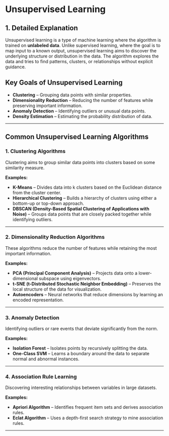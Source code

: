 # Unsupervised Learning

## 1. Detailed Explanation
Unsupervised learning is a type of machine learning where the algorithm is trained on **unlabeled data**. Unlike supervised learning, where the goal is to map input to a known output, unsupervised learning aims to discover the underlying structure or distribution in the data. The algorithm explores the data and tries to find patterns, clusters, or relationships without explicit guidance.

## Key Goals of Unsupervised Learning
- **Clustering** – Grouping data points with similar properties.
- **Dimensionality Reduction** – Reducing the number of features while preserving important information.
- **Anomaly Detection** – Identifying outliers or unusual data points.
- **Density Estimation** – Estimating the probability distribution of data.

---

## Common Unsupervised Learning Algorithms

### 1. Clustering Algorithms
Clustering aims to group similar data points into clusters based on some similarity measure.

**Examples:**
- **K-Means** – Divides data into k clusters based on the Euclidean distance from the cluster center.
- **Hierarchical Clustering** – Builds a hierarchy of clusters using either a bottom-up or top-down approach.
- **DBSCAN (Density-Based Spatial Clustering of Applications with Noise)** – Groups data points that are closely packed together while identifying outliers.

---

### 2. Dimensionality Reduction Algorithms
These algorithms reduce the number of features while retaining the most important information.

**Examples:**
- **PCA (Principal Component Analysis)** – Projects data onto a lower-dimensional subspace using eigenvectors.
- **t-SNE (t-Distributed Stochastic Neighbor Embedding)** – Preserves the local structure of the data for visualization.
- **Autoencoders** – Neural networks that reduce dimensions by learning an encoded representation.

---

### 3. Anomaly Detection
Identifying outliers or rare events that deviate significantly from the norm.

**Examples:**
- **Isolation Forest** – Isolates points by recursively splitting the data.
- **One-Class SVM** – Learns a boundary around the data to separate normal and abnormal instances.

---

### 4. Association Rule Learning
Discovering interesting relationships between variables in large datasets.

**Examples:**
- **Apriori Algorithm** – Identifies frequent item sets and derives association rules.
- **Eclat Algorithm** – Uses a depth-first search strategy to mine association rules.

---

